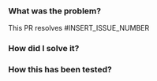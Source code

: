 ### What was the problem?
This PR resolves #INSERT_ISSUE_NUMBER

### How did I solve it?
<!--- Please describe your technical implementation -->

### How this has been tested?
<!--- Please describe how you tested your changes -->
